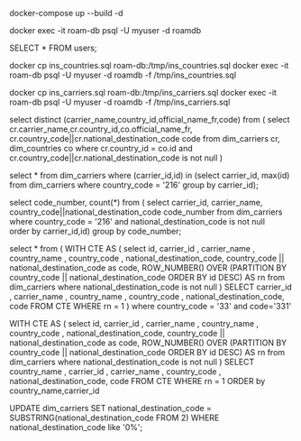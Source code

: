 docker-compose up --build -d

docker exec -it roam-db psql -U myuser -d roamdb

SELECT * FROM users;



docker cp ins_countries.sql roam-db:/tmp/ins_countries.sql
docker exec -it roam-db psql -U myuser -d roamdb -f /tmp/ins_countries.sql


docker cp ins_carriers.sql roam-db:/tmp/ins_carriers.sql
docker exec -it roam-db psql -U myuser -d roamdb -f /tmp/ins_carriers.sql


select distinct (carrier_name,country_id,official_name_fr,code) from
(
select cr.carrier_name,cr.country_id,co.official_name_fr, cr.country_code||cr.national_destination_code code 
from dim_carriers cr, dim_countries co
where cr.country_id = co.id
and cr.country_code||cr.national_destination_code is not null
)



select * from dim_carriers 
where (carrier_id,id) in (select carrier_id,  max(id)  
from dim_carriers where country_code = '216' 
group by carrier_id);

select code_number, count(*) from (
select carrier_id, carrier_name, country_code||national_destination_code code_number 
from dim_carriers where country_code = '216' 
and national_destination_code is not null  
order by carrier_id,id) 
group by code_number;


select * from (
WITH CTE AS (
select id, carrier_id , carrier_name , country_name , country_code , national_destination_code, country_code || national_destination_code as code,
ROW_NUMBER() OVER (PARTITION BY country_code || national_destination_code ORDER BY id DESC) AS rn
from dim_carriers
where national_destination_code is not null
)
SELECT carrier_id , carrier_name , country_name , country_code , national_destination_code,  code
 FROM CTE WHERE rn = 1
) where country_code = '33' and code='331'



WITH CTE AS (
select id, carrier_id , carrier_name , country_name , country_code , national_destination_code, country_code || national_destination_code as code,
ROW_NUMBER() OVER (PARTITION BY country_code || national_destination_code ORDER BY id DESC) AS rn
from dim_carriers
where national_destination_code is not null
)
SELECT country_name , carrier_id , carrier_name ,  country_code , national_destination_code,  code
FROM CTE WHERE rn = 1
ORDER by country_name,carrier_id



UPDATE dim_carriers
SET national_destination_code = SUBSTRING(national_destination_code FROM 2)
WHERE national_destination_code like '0%';